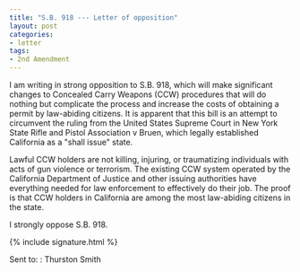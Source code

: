 ```yaml
---
title: "S.B. 918 --- Letter of opposition"
layout: post
categories:
- letter
tags:
- 2nd Amendment
---
```


I am writing in strong opposition to S.B. 918, which will make significant changes to Concealed Carry Weapons (CCW) procedures that will do nothing but complicate the process and increase the costs of obtaining a permit by law-abiding citizens. It is apparent that this bill is an attempt to circumvent the ruling from the United States Supreme Court in New York State Rifle and Pistol Association v Bruen, which legally established California as a "shall issue" state.

Lawful CCW holders are not killing, injuring, or traumatizing individuals with acts of gun violence or terrorism. The existing CCW system operated by the California Department of Justice and other issuing authorities have everything needed for law enforcement to effectively do their job. The proof is that CCW holders in California are among the most law-abiding citizens in the state.

I strongly oppose S.B. 918.

{% include signature.html %}

Sent to:
: Thurston Smith
